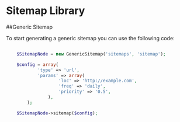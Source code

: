 # Sitemap Library

##Generic Sitemap

To start generating a generic sitemap you can use the following code:

```php

	$SitemapNode = new GenericSitemap('sitemaps', 'sitemap');

	$config = array(
			'type' => 'url',
			'params' => array(
					'loc' => 'http://example.com',
					'freq' => 'daily',
					'priority' => '0.5',
				),
		);

	$SitemapNode->sitemap($config);

```